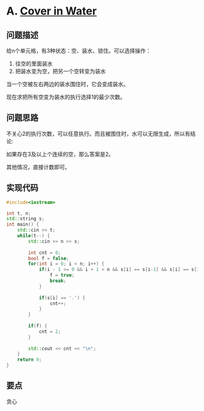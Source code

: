 # A. [Cover in Water](https://codeforces.com/problemset/problem/1900/A)

## 问题描述

给n个单元格，有3种状态：空、装水、锁住。可以选择操作：

1. 往空的里面装水
2. 把装水变为空，把另一个空转变为装水

当一个空被左右两边的装水围住时，它会变成装水。



现在求把所有空变为装水的执行选择1的最少次数。



## 问题思路

不关心2的执行次数，可以任意执行。而且被围住时，水可以无限生成，所以有结论:



如果存在3及以上个连续的空，那么答案是2。



其他情况，直接计数即可。



## 实现代码

```c++
#include<iostream>

int t, n;
std::string s;
int main() {
	std::cin >> t;
	while(t--) {
		std::cin >> n >> s;
		
		int cnt = 0;
		bool f = false;
		for(int i = 0; i < n; i++) {
			if(i - 1 >= 0 && i + 1 < n && s[i] == s[i-1] && s[i] == s[i+1] && s[i] == '.') {
				f = true;
				break;
			}
			
			if(s[i] == '.') {
				cnt++;
			}
		}
		
		if(f) {
			cnt = 2;
		} 
		
		std::cout << cnt << "\n";
	}
	return 0;
} 
```





## 要点

贪心